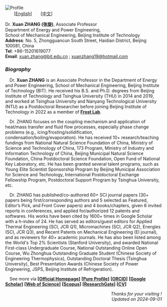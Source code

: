 ![Profile](https://s1.ax1x.com/2022/04/23/LfSBjA.jpg)  
&emsp;&emsp;[[English](https://en.xuanzhang.online)]&emsp;&emsp;[[中文](https://zh.xuanzhang.online)]  

Dr. **Xuan ZHANG (张旋)**, Associate Professor  
Department of Energy and Power Engineering,  
School of Mechanical Engineering, Beijing Institute of Technology  
**Address**: No. 5, Zhongguancun South Street, Haidian District, Beijing 100081, China  
**Tel**: +86-15201619077  
**Email**: [xuan.zhang@bit.edu.cn](mailto:xuan.zhang@bit.edu.cn) ; [xuanzhang19@hotmail.com](mailto:xuanzhang19@hotmail.com)   

### ***Biography***  
&emsp;Dr. **Xuan ZHANG** is an Associate Professor in the Department of Energy and Power Engineering, School of Mechanical Engineering, Beijing Institute of Technology (BIT). He received his B.S. and Ph.D. degrees from Beijing Institute of Technology and Tsinghua University (THU) in 2014 and 2019, and worked at Tsinghua University and Nanyang Technological University (NTU) as a Postdoctoral Researcher before joining Beijing Institute of Technology in 2022 as a member of [**Frost Lab**](https://www.x-mol.com/groups/FrostLab).  

&emsp;Dr. ZHANG focuses on the coupling mechanism and application of heat/mass transfer and fluid flow processes, especially phase change problems (e.g., icing/frosting/solidification, condensation/boiling/evaporation). He has received 10+ research/teaching fundings from National Natural Science Foundation of China, Ministry of Science and Technology of China, 173 Program, Ministry of Industry and Information Technology of China, Beijing Municipal Natural Science Foundation, China Postdoctoral Science Foundation, Open Fund of National Key Laboratory, etc. He has been granted several talent programs, such as Young Elite Scientist Sponsorship Program by Beijing Municipal Association for Science and Technology, International Postdoctoral Exchange Fellowship Program, Postdoctoral Support Program by Tsinghua University, etc.  

&emsp;Dr. ZHANG has published/co-authored 60+ SCI journal papers (30+ papers being first/corresponding authors and 5 selected as Featured, Editor’s Pick, and Front Cover papers) and 4 books/chapters, given 6 invited reports in conferences, and applied for/authorized 12 patents and softwares. His works have been cited by 1600+ times in Google Scholar with a h-index of 24. He has served as editors/guest editors for Applied Thermal Engineering (SCI, JCR Q1), Micromachines (SCI, JCR Q2), Energies (SCI, JCR Q3), and Recent Patents on Mechanical Engineering (EI journal), and as reviewers for 40+ academic journals. He has also been listed among the World's Top 2% Scientists (Stanford University), and awarded National First-class Undergraduate Course, National Outstanding Online Open Course, Wu Zhonghua Outstanding Graduate Student (Chinese Society of Engineering Thermophysics), Outstanding Doctoral Thesis (Tsinghua University), Best Presentation Awards (Chinese Society of Power Engineering, JSPS, Beijing Institute of Refrigeration).  

&emsp;See more via **[[Official Homepage](https://me.bit.edu.cn/szdw/jsml/rnydlgcx/zlydwgcyjs/fgjzc10/8a4feae1bc944c2eb6d859ead210573c.htm)]**  **[[Pure Profile](https://pure.bit.edu.cn/en/persons/xuan-zhang)]**  **[[ORCID](https://orcid.org/0000-0002-4999-7361)]**  **[[Google Scholar](https://scholar.google.com/citations?user=ebuOVAIAAAAJ)]**  **[[Web of Science](https://publons.com/researcher/AAB-1249-2020)]** **[[Scopus](https://www.scopus.com/authid/detail.uri?authorId=57142969300)]**  **[[ResearchGate](https://www.researchgate.net/profile/Xuan-Zhang-25)]**  **[[CV](https://www.jianguoyun.com/p/DXKBGGsQpsj_Bxj5o9gD)]**  

<p align="right"> <i> Thanks for your visiting ! <br />
Updated on 2024-09-01 </i> </p>  
